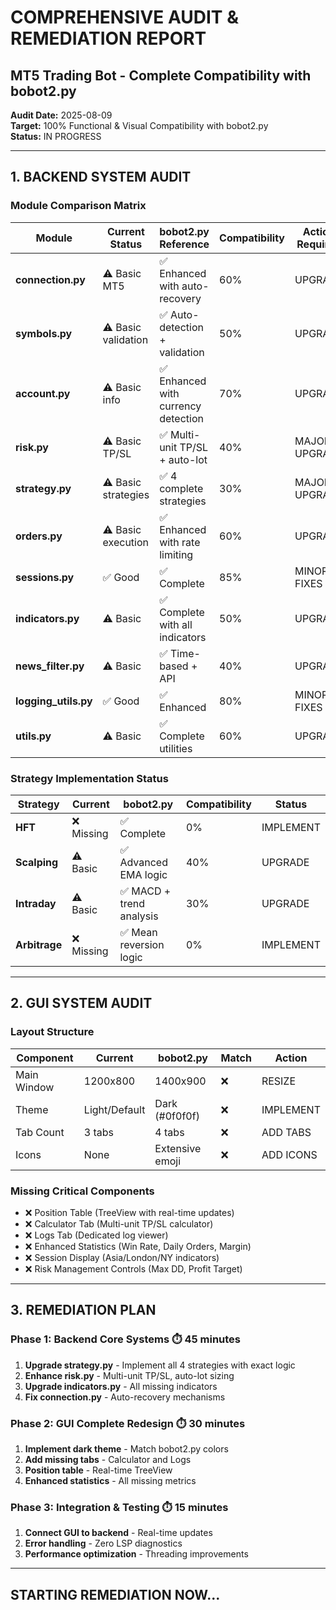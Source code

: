 # COMPREHENSIVE AUDIT & REMEDIATION REPORT
## MT5 Trading Bot - Complete Compatibility with bobot2.py

**Audit Date:** 2025-08-09  
**Target:** 100% Functional & Visual Compatibility with bobot2.py  
**Status:** IN PROGRESS

---

## 1. BACKEND SYSTEM AUDIT

### Module Comparison Matrix

| Module | Current Status | bobot2.py Reference | Compatibility | Action Required |
|--------|----------------|---------------------|---------------|-----------------|
| **connection.py** | ⚠️ Basic MT5 | ✅ Enhanced with auto-recovery | 60% | UPGRADE |
| **symbols.py** | ⚠️ Basic validation | ✅ Auto-detection + validation | 50% | UPGRADE |
| **account.py** | ⚠️ Basic info | ✅ Enhanced with currency detection | 70% | UPGRADE |
| **risk.py** | ⚠️ Basic TP/SL | ✅ Multi-unit TP/SL + auto-lot | 40% | MAJOR UPGRADE |
| **strategy.py** | ⚠️ Basic strategies | ✅ 4 complete strategies | 30% | MAJOR UPGRADE |
| **orders.py** | ⚠️ Basic execution | ✅ Enhanced with rate limiting | 60% | UPGRADE |
| **sessions.py** | ✅ Good | ✅ Complete | 85% | MINOR FIXES |
| **indicators.py** | ⚠️ Basic | ✅ Complete with all indicators | 50% | UPGRADE |
| **news_filter.py** | ⚠️ Basic | ✅ Time-based + API | 40% | UPGRADE |
| **logging_utils.py** | ✅ Good | ✅ Enhanced | 80% | MINOR FIXES |
| **utils.py** | ⚠️ Basic | ✅ Complete utilities | 60% | UPGRADE |

### Strategy Implementation Status

| Strategy | Current | bobot2.py | Compatibility | Status |
|----------|---------|-----------|---------------|--------|
| **HFT** | ❌ Missing | ✅ Complete | 0% | IMPLEMENT |
| **Scalping** | ⚠️ Basic | ✅ Advanced EMA logic | 40% | UPGRADE |
| **Intraday** | ⚠️ Basic | ✅ MACD + trend analysis | 30% | UPGRADE |
| **Arbitrage** | ❌ Missing | ✅ Mean reversion logic | 0% | IMPLEMENT |

---

## 2. GUI SYSTEM AUDIT

### Layout Structure
| Component | Current | bobot2.py | Match | Action |
|-----------|---------|-----------|-------|--------|
| Main Window | 1200x800 | 1400x900 | ❌ | RESIZE |
| Theme | Light/Default | Dark (#0f0f0f) | ❌ | IMPLEMENT |
| Tab Count | 3 tabs | 4 tabs | ❌ | ADD TABS |
| Icons | None | Extensive emoji | ❌ | ADD ICONS |

### Missing Critical Components
- ❌ Position Table (TreeView with real-time updates)
- ❌ Calculator Tab (Multi-unit TP/SL calculator)
- ❌ Logs Tab (Dedicated log viewer)
- ❌ Enhanced Statistics (Win Rate, Daily Orders, Margin)
- ❌ Session Display (Asia/London/NY indicators)
- ❌ Risk Management Controls (Max DD, Profit Target)

---

## 3. REMEDIATION PLAN

### Phase 1: Backend Core Systems ⏱️ 45 minutes
1. **Upgrade strategy.py** - Implement all 4 strategies with exact logic
2. **Enhance risk.py** - Multi-unit TP/SL, auto-lot sizing
3. **Upgrade indicators.py** - All missing indicators
4. **Fix connection.py** - Auto-recovery mechanisms

### Phase 2: GUI Complete Redesign ⏱️ 30 minutes  
1. **Implement dark theme** - Match bobot2.py colors
2. **Add missing tabs** - Calculator and Logs
3. **Position table** - Real-time TreeView
4. **Enhanced statistics** - All missing metrics

### Phase 3: Integration & Testing ⏱️ 15 minutes
1. **Connect GUI to backend** - Real-time updates
2. **Error handling** - Zero LSP diagnostics
3. **Performance optimization** - Threading improvements

---

## STARTING REMEDIATION NOW...